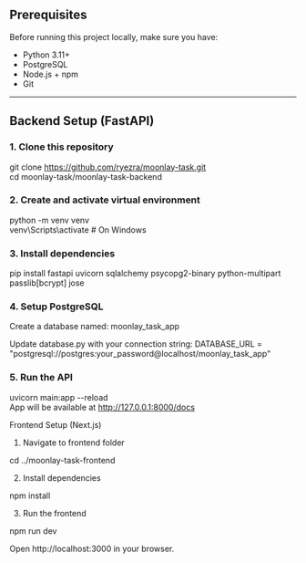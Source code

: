 ## Prerequisites

Before running this project locally, make sure you have:

- Python 3.11+
- PostgreSQL
- Node.js + npm
- Git

---

## Backend Setup (FastAPI)

### 1. Clone this repository

git clone https://github.com/ryezra/moonlay-task.git  
cd moonlay-task/moonlay-task-backend

### 2. Create and activate virtual environment

python -m venv venv  
venv\Scripts\activate # On Windows

### 3. Install dependencies

pip install fastapi uvicorn sqlalchemy psycopg2-binary python-multipart passlib[bcrypt] jose

### 4. Setup PostgreSQL

Create a database named:
moonlay_task_app

Update database.py with your connection string:
DATABASE_URL = "postgresql://postgres:your_password@localhost/moonlay_task_app"

### 5. Run the API

uvicorn main:app --reload  
App will be available at http://127.0.0.1:8000/docs

Frontend Setup (Next.js)

1. Navigate to frontend folder

cd ../moonlay-task-frontend

2. Install dependencies

npm install

3. Run the frontend

npm run dev

Open http://localhost:3000 in your browser.
